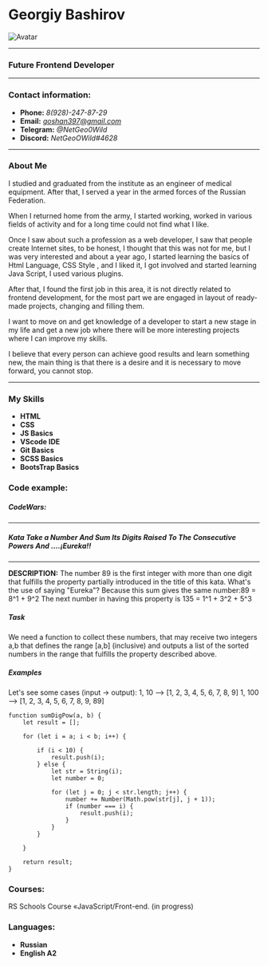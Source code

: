 # Georgiy Bashirov
![Avatar](https://avatars.githubusercontent.com/u/93530714?v=4)

---
### Future Frontend Developer
---
### Contact information:
* **Phone:** *8(928)-247-87-29*
* **Email:** *goshan397@gmail.com*
* **Telegram:** *@NetGeo0Wild*
* **Discord:** *NetGeoOWild#4628*
---
### About Me
I studied and graduated from the institute as an engineer of medical equipment. After that, I served a year in the armed forces of the Russian Federation.

When I returned home from the army, I started working, worked in various fields of activity and for a long time could not find what I like.

Once I saw about such a profession as a web developer, I saw that people create Internet sites, to be honest, I thought that this was not for me, but I was very interested and about a year ago, I started learning the basics of Html Language, CSS Style , and I liked it, I got involved and started learning Java Script, I used various plugins.

After that, I found the first job in this area, it is not directly related to frontend development, for the most part we are engaged in layout of ready-made projects, changing and filling them.

I want to move on and get knowledge of a developer to start a new stage in my life and get a new job where there will be more interesting projects where I can improve my skills.

I believe that every person can achieve good results and learn something new, the main thing is that there is a desire and it is necessary to move forward, you cannot stop.

---
### My Skills

* **HTML**
* **CSS**
* **JS Basics**
* **VScode IDE**
* **Git Basics**
* **SCSS Basics**
* **BootsTrap Basics**

### Code example:

##### CodeWars:
---
##### Kata Take a Number And Sum Its Digits Raised To The Consecutive Powers And ....¡Eureka!!
---
**DESCRIPTION:**
The number 89 is the first integer with more than one digit that fulfills the property partially introduced in the title of this kata. What's the use of saying "Eureka"? Because this sum gives the same number:89 = 8^1 + 9^2
The next number in having this property is 135 = 1^1 + 3^2 + 5^3
##### Task
We need a function to collect these numbers, that may receive two integers a,b
that defines the range \[a,b] (inclusive) and outputs a list of the sorted numbers in the range that fulfills the property described above.
##### Examples
Let's see some cases (input -> output):
1, 10  --> [1, 2, 3, 4, 5, 6, 7, 8, 9]
1, 100 --> [1, 2, 3, 4, 5, 6, 7, 8, 9, 89]
```
function sumDigPow(a, b) {
    let result = [];

    for (let i = a; i < b; i++) {

        if (i < 10) {
            result.push(i);
        } else {
            let str = String(i);
            let number = 0;

            for (let j = 0; j < str.length; j++) {
                number += Number(Math.pow(str[j], j + 1));
                if (number === i) {
                    result.push(i);
                }
            }
        }

    }

    return result;
}
```
### Courses:
RS Schools Course «JavaScript/Front-end. (in progress)

### Languages:
* **Russian**
* **English A2**

